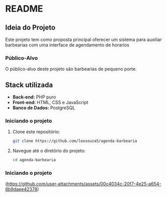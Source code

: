 # README

## Ideia do Projeto

Este projeto tem como proposta principal oferecer um sistema para auxiliar barbearias com uma interface de agendamento de horarios


### Público-Alvo

O público-alvo deste projeto são barbearias de pequeno porte.

## Stack utilizada

- **Back-end:** PHP puro
- **Front-end:** HTML, CSS e JavaScript
- **Banco de Dados:** PostgreSQL

### Iniciando o projeto

1. Clone este repositório:
   ```bash
   git clone https://github.com/leosouza5/agenda-barbearia
   ```
2. Navegue até o diretório do projeto:
   ```bash
   cd agenda-barbearia
   ```

### Iniciando o projeto
(https://github.com/user-attachments/assets/00c4034c-20f7-4e25-a654-8b9daee42378)
